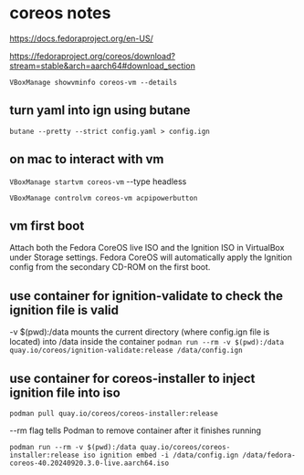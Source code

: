 # coreos notes

<https://docs.fedoraproject.org/en-US/>

<https://fedoraproject.org/coreos/download?stream=stable&arch=aarch64#download_section>

`VBoxManage showvminfo coreos-vm --details`

## turn yaml into ign using butane

`butane --pretty --strict config.yaml > config.ign`

## on mac to interact with vm

`VBoxManage startvm coreos-vm` --type headless

`VBoxManage controlvm coreos-vm acpipowerbutton`

## vm first boot

Attach both the Fedora CoreOS live ISO and the Ignition ISO in VirtualBox under Storage settings.
Fedora CoreOS will automatically apply the Ignition config from the secondary CD-ROM on the first boot.

## use container for ignition-validate to check the ignition file is valid

-v $(pwd):/data mounts the current directory (where config.ign file is located) into /data inside the container
`podman run --rm -v $(pwd):/data quay.io/coreos/ignition-validate:release /data/config.ign`

## use container for coreos-installer to inject ignition file into iso

`podman pull quay.io/coreos/coreos-installer:release`

--rm flag tells Podman to remove container after it finishes running

`podman run --rm -v $(pwd):/data quay.io/coreos/coreos-installer:release iso ignition embed -i /data/config.ign /data/fedora-coreos-40.20240920.3.0-live.aarch64.iso`
